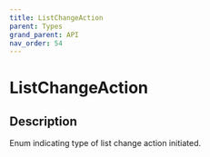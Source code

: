```yaml
---
title: ListChangeAction
parent: Types
grand_parent: API
nav_order: 54
---
```


# ListChangeAction

## Description

Enum indicating type of list change action initiated.
